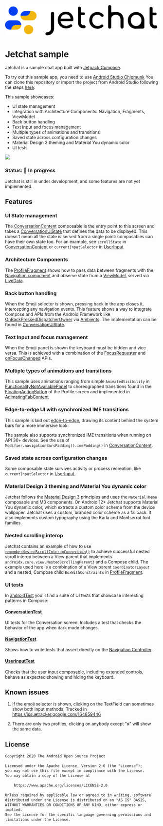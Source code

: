 <img src="screenshots/jetchatlogo.png"/>

# Jetchat sample

Jetchat is a sample chat app built with [Jetpack Compose][compose].

To try out this sample app, you need to use 
[Android Studio Chipmunk](https://developer.android.com/studio)
You can clone this repository or import the
project from Android Studio following the steps
[here](https://developer.android.com/jetpack/compose/setup#sample).

This sample showcases:

* UI state management
* Integration with Architecture Components: Navigation, Fragments, ViewModel
* Back button handling
* Text Input and focus management
* Multiple types of animations and transitions
* Saved state across configuration changes
* Material Design 3 theming and Material You dynamic color
* UI tests

<img src="screenshots/jetchat.gif"/>

### Status: 🚧 In progress

Jetchat is still in under development, and some features are not yet implemented.

## Features

### UI State management
The [ConversationContent](app/src/main/java/com/example/compose/jetchat/conversation/Conversation.kt) composable is the entry point to this screen and takes a [ConversationUiState](app/src/main/java/com/example/compose/jetchat/conversation/ConversationUiState.kt) that defines the data to be displayed. This doesn't mean all the state is served from a single point: composables can have their own state too. For an example, see `scrollState` in [ConversationContent](app/src/main/java/com/example/compose/jetchat/conversation/Conversation.kt) or `currentInputSelector` in [UserInput](app/src/main/java/com/example/compose/jetchat/conversation/UserInput.kt)

### Architecture Components
The [ProfileFragment](app/src/main/java/com/example/compose/jetchat/profile/ProfileFragment.kt) shows how to pass data between fragments with the [Navigation component](https://developer.android.com/guide/navigation) and observe state from a
[ViewModel](https://developer.android.com/topic/libraries/architecture/viewmodel), served via [LiveData](https://developer.android.com/topic/libraries/architecture/livedata).

### Back button handling
When the Emoji selector is shown, pressing back in the app closes it, intercepting any navigation events. This feature shows a way to integrate Compose and APIs from the Android Framework like [OnBackPressedDispatcherOwner](https://developer.android.com/reference/androidx/activity/OnBackPressedDispatcher) via [Ambients](https://developer.android.com/reference/kotlin/androidx/compose/Ambient). The implementation can be found in [ConversationUiState](app/src/main/java/com/example/compose/jetchat/conversation/BackHandler.kt).

### Text Input and focus management
When the Emoji panel is shown the keyboard must be hidden and vice versa. This is achieved with a combination of the [FocusRequester](https://developer.android.com/reference/kotlin/androidx/compose/ui/focus/FocusRequester) and [onFocusChanged](https://developer.android.com/reference/kotlin/androidx/compose/ui/focus/package-summary#(androidx.compose.ui.Modifier).onFocusChanged(kotlin.Function1)) APIs.

### Multiple types of animations and transitions
This sample uses animations ranging from simple `AnimatedVisibility` in [FunctionalityNotAvailablePanel](app/src/main/java/com/example/compose/jetchat/conversation/UserInput.kt) to choreographed transitions found in the [FloatingActionButton](https://material.io/develop/android/components/floating-action-button) of the Profile screen and implemented in [AnimatingFabContent](app/src/main/java/com/example/compose/jetchat/conversation/UserInput.kt)

### Edge-to-edge UI with synchronized IME transitions
This sample is laid out [edge-to-edge](https://medium.com/androiddevelopers/gesture-navigation-going-edge-to-edge-812f62e4e83e), drawing its content behind the system bars for a more immersive look.

The sample also supports synchronized IME transitions when running on API 30+ devices. See the use of `Modifier.navigationBarsPadding().imePadding()` in [ConversationContent](app/src/main/java/com/example/compose/jetchat/conversation/UserInput.kt).

### Saved state across configuration changes
Some composable state survives activity or process recreation, like `currentInputSelector` in [UserInput](app/src/main/java/com/example/compose/jetchat/conversation/UserInput.kt).

### Material Design 3 theming and Material You dynamic color
Jetchat follows the [Material Design 3](https://m3.material.io) principles and uses the `MaterialTheme` composable and M3 components. On Android 12+ Jetchat supports Material You dynamic color, which extracts a custom color scheme from the device wallpaper. Jetchat uses a custom, branded color scheme as a fallback. It also implements custom typography using the Karla and Montserrat font families.

### Nested scrolling interop
Jetchat contains an example of how to use [`rememberNestedScrollInteropConnection()`](https://developer.android.com/reference/kotlin/androidx/compose/ui/platform/package-summary#rememberNestedScrollInteropConnection()) to achieve successful nested scroll interop between a View parent that implements `androidx.core.view.NestedScrollingParent3` and a Compose child. The example used here is a combination of a View parent `CoordinatorLayout` and a nested, Compose child `BoxWithConstraints` in [ProfileFragment](app/src/main/java/com/example/compose/jetchat/profile/ProfileFragment.kt). 

### UI tests
In [androidTest](app/src/androidTest/java/com/example/compose/jetchat) you'll find a suite of UI tests that showcase interesting patterns in Compose:

#### [ConversationTest](app/src/androidTest/java/com/example/compose/jetchat/ConversationTest.kt)
UI tests for the Conversation screen. Includes a test that checks the behavior of the app when dark mode changes.

#### [NavigationTest](app/src/androidTest/java/com/example/compose/jetchat/NavigationTest.kt)
Shows how to write tests that assert directly on the [Navigation Controller](https://developer.android.com/reference/androidx/navigation/NavController).

#### [UserInputTest](app/src/androidTest/java/com/example/compose/jetchat/UserInputTest.kt)
Checks that the user input composable, including extended controls, behave as expected showing and hiding the keyboard.


## Known issues
1. If the emoji selector is shown, clicking on the TextField can sometimes show both input methods.
Tracked in https://issuetracker.google.com/164859446

2. There are only two profiles, clicking on anybody except "я" will show the same data.

## License
```
Copyright 2020 The Android Open Source Project

Licensed under the Apache License, Version 2.0 (the "License");
you may not use this file except in compliance with the License.
You may obtain a copy of the License at

    https://www.apache.org/licenses/LICENSE-2.0

Unless required by applicable law or agreed to in writing, software
distributed under the License is distributed on an "AS IS" BASIS,
WITHOUT WARRANTIES OR CONDITIONS OF ANY KIND, either express or implied.
See the License for the specific language governing permissions and
limitations under the License.
```

[compose]: https://developer.android.com/jetpack/compose
[coil-accompanist]: https://google.github.io/accompanist/coil/
